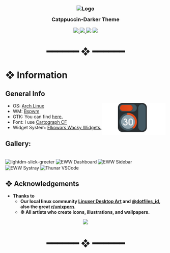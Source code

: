 <h3 align="center">
	<img src="https://raw.githubusercontent.com/catppuccin/catppuccin/dev/assets/logos/exports/1544x1544_circle.png" width="100" alt="Logo"/><br/>
	<img src="https://raw.githubusercontent.com/catppuccin/catppuccin/dev/assets/misc/transparent.png" height="30" width="0px"/>
	Catppuccin-Darker Theme
	<img src="https://raw.githubusercontent.com/catppuccin/catppuccin/dev/assets/misc/transparent.png" height="30" width="0px"/>
</h3>

<div align="center">
    <p></p>
    <a href="https://github.com/rxyhn/dotfiles/stargazers">
        <img src="https://img.shields.io/github/stars/rxyhn/dotfiles?color=%23fae3b0&labelColor=%23131a1c&style=for-the-badge">
    </a>
    <a href="https://github.com/rxyhn/dotfiles/network/members/">
        <img src="https://img.shields.io/github/forks/rxyhn/dotfiles?color=%23f28fad&labelColor=%23131a1c&style=for-the-badge">
    </a>
    <img src="https://img.shields.io/github/repo-size/rxyhn/dotfiles?color=%23abe9b3&labelColor=%23131a1c&style=for-the-badge">
   <img src="https://badges.pufler.dev/visits/rxyhn/dotfiles?style=for-the-badge&color=89dceb&logoColor=white&labelColor=131a1c"/>
</div>

<p/>

<h1 align="center"> ━━━━━━  ❖  ━━━━━━ </h1>

<!-- INFORMATION -->
# ❖ Information 

## General Info

<img src="https://raw.githubusercontent.com/elkowar/eww/8336bd04d2c7fe301645bb883b140c6415e87556/.github/EwwLogo.svg" align="right" height="100"/>

- OS: [Arch Linux](https://archlinux.org/)
- WM: [Bspwm](https://github.com/baskerville/bspwm)
- GTK: You can find [here.](https://github.com/rxyhn/gtk3)
- Font: I use [Cartograph CF](https://coding-fonts.css-tricks.com/fonts/cartograph-cf)
- Widget System: [Elkowars Wacky Widgets.](https://github.com/elkowar/eww)

## Gallery: 
</br>

<img src="https://user-images.githubusercontent.com/93292023/151203225-014986a6-846e-4486-84e3-d60f4e530eae.png" align="center" alt="lightdm-slick-greeter">

<img src="https://user-images.githubusercontent.com/93292023/151203603-70575dfc-3d26-49dc-827d-8eab02401c73.png" align="center" alt="EWW Dashboard">

<img src="https://user-images.githubusercontent.com/93292023/151204326-1621742e-ca85-45f0-a081-94f7bf8b6675.png" align="center" alt="EWW Sidebar">

<img src="https://user-images.githubusercontent.com/93292023/151204411-36ecca42-64a4-4dd4-bc11-b0e933c94f81.png" align="center" alt="EWW Systray">

<img src="https://user-images.githubusercontent.com/93292023/151204550-4a53eb61-fb01-4cc1-b28b-3250ad92fd3d.png" align="center" alt="Thunar VSCode">

<br>

## ❖ Acknowledgements

   - **Thanks to**
        - **Our local linux community [Linuxer Desktop Art](https://facebook.com/groups/linuxart) and [@dotfiles_id](https://t.me/dotfiles_id), also the great              [r/unixporn](https://www.reddit.com/r/unixporn).**
        - **© All artists who create icons, illustrations, and wallpapers.**

<p align="center"><a href="https://github.com/rxyhn/dotfiles/blob/main/LICENSE"><img src="https://img.shields.io/static/v1.svg?style=flat-square&label=License&message=GPL-3.0&logoColor=eceff4&logo=github&colorA=131a1c&colorB=89dceb"/></a></p>

<h1 align="center"> ━━━━━━  ❖  ━━━━━━ </h1>

